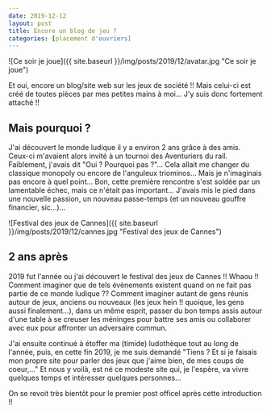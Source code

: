 ```yaml
---
date: 2019-12-12
layout: post
title: Encore un blog de jeu ?
categories: [placement d'ouvriers]
---
```


![Ce soir je joue]({{ site.baseurl }}/img/posts/2019/12/avatar.jpg "Ce soir je joue")

Et oui, encore un blog/site web sur les jeux de société !! Mais celui-ci est créé de toutes pièces par mes petites mains à moi... J'y suis donc fortement attaché !!

<!--more-->

## Mais pourquoi ?

J'ai découvert le monde ludique il y a environ 2 ans grâce à des amis. Ceux-ci m'avaient alors invité à un tournoi des Aventuriers du rail.
Faiblement, j'avais dit "Oui ? Pourquoi pas ?"... Cela allait me changer du classique monopoly ou encore de l'anguleux triominos...
Mais je n'imaginais pas encore à quel point...
Bon, cette première rencontre s'est soldée par un lamentable échec, mais ce n'était pas important... J'avais mis le pied dans une nouvelle passion, un nouveau passe-temps (et un nouveau gouffre financier, sic...)...

![Festival des jeux de Cannes]({{ site.baseurl }}/img/posts/2019/12/cannes.jpg "Festival des jeux de Cannes")


## 2 ans après

2019 fut l'année ou j'ai découvert le festival des jeux de Cannes !! Whaou !! Comment imaginer que de tels évènements existent quand on ne fait pas partie de ce monde ludique ?? Comment imaginer autant de gens réunis autour de jeux, anciens ou nouveaux (les jeux hein !! quoique, les gens aussi finalement...), dans un même esprit, passer du bon temps assis autour d'une table à se creuser les méninges pour battre ses amis ou collaborer avec eux pour affronter un adversaire commun.

J'ai ensuite continué à étoffer ma (timide) ludothèque tout au long de l'année, puis, en cette fin 2019, je me suis demandé "Tiens ? Et si je faisais mon propre site pour parler des jeux que j'aime bien, de mes coups de coeur,..." Et nous y voilà, est né ce modeste site qui, je l'espère, va vivre quelques temps et intéresser quelques personnes...

On se revoit très bientôt pour le premier post officel après cette introduction !!
